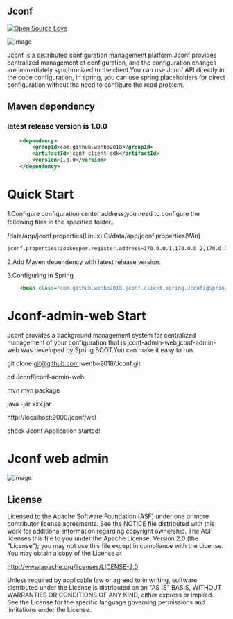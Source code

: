 ## Jconf
[![Open Source Love](https://badges.frapsoft.com/os/v1/open-source.svg?v=102)](https://github.com/wenbo2018/fox/)

![image](https://github.com/wenbo2018/Jconf/blob/master/resources/jconf-log.jpeg)

Jconf is a distributed configuration management platform.Jconf provides centralized management of configuration, and the configuration 
changes are immediately synchronized to the client.You can use Jconf API directly in the code configuration, In spring, you can use spring
 placeholders for direct configuration without the need to configure the read problem.

## Maven dependency

### latest release version is 1.0.0

```xml
    <dependency>
        <groupId>com.github.wenbo2018</groupId>
        <artifactId>jconf-client-sdk</artifactId>
        <version>1.0.0</version>
    </dependency>

```

# Quick Start

1.Configure configuration center address,you need to configure the following files in the specified folder。

/data/app/jconf.properties(Linux),C:/data/app/jconf.properties(Win)

```xml
jconf.properties:zookeeper.register.address=170.0.0.1,170.0.0.2,170.0.0.3

```
2.Add Maven dependency with latest release version.

3.Configuring in Spring

```xml
    <bean class="com.github.wenbo2018.jconf.client.spring.JconfigSpringSupport"/>
```

# Jconf-admin-web Start

Jconf provides a background management system for centralized management of your configuration that is jconf-admin-web,jconf-admin-web was developed by Spring BOOT.You can make it easy to run.

git clone git@github.com:wenbo2018/Jconf.git

cd Jconf/jconf-admin-web

mvn mvn package

java -jar xxx.jar

http://localhost:9000/jconf/wel
 
check Jconf Application started!

Jconf web admin
==================================
 ![image](https://github.com/wenbo2018/Jconf/blob/master/resources/newUI.jpeg)

##  License

Licensed to the Apache Software Foundation (ASF) under one or more contributor license agreements. See the NOTICE file distributed with this work for additional information regarding copyright ownership. The ASF licenses this file to you under the Apache License, Version 2.0 (the "License"); you may not use this file except in compliance with the License. You may obtain a copy of the License at

http://www.apache.org/licenses/LICENSE-2.0

Unless required by applicable law or agreed to in writing, software distributed under the License is distributed on an "AS IS" BASIS, WITHOUT WARRANTIES OR CONDITIONS OF ANY KIND, either express or implied. See the License for the specific language governing permissions and limitations under the License.